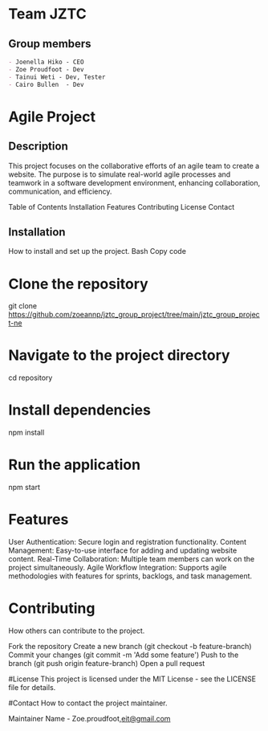 # **Team JZTC**

## Group members
~~~md
- Joenella Hiko - CEO
- Zoe Proudfoot - Dev
- Tainui Weti - Dev, Tester
- Cairo Bullen  - Dev
~~~

# Agile Project
## Description
This project focuses on the collaborative efforts of an agile team to create a website. The purpose is to simulate real-world agile processes and teamwork in a software development environment, enhancing collaboration, communication, and efficiency.

Table of Contents
Installation
Features
Contributing
License
Contact

## Installation
How to install and set up the project.
Bash
Copy code
# Clone the repository
git clone https://github.com/zoeannp/jztc_group_project/tree/main/jztc_group_project-ne

# Navigate to the project directory
cd repository

# Install dependencies
npm install

# Run the application
npm start

# Features
User Authentication: Secure login and registration functionality.
Content Management: Easy-to-use interface for adding and updating website content.
Real-Time Collaboration: Multiple team members can work on the project simultaneously.
Agile Workflow Integration: Supports agile methodologies with features for sprints, backlogs, and task management.

# Contributing
How others can contribute to the project. 

Fork the repository
Create a new branch (git checkout -b feature-branch)
Commit your changes (git commit -m 'Add some feature')
Push to the branch (git push origin feature-branch)
Open a pull request

#License
This project is licensed under the MIT License - see the LICENSE file for details.

#Contact
How to contact the project maintainer.

Maintainer Name - Zoe.proudfoot,eit@gmail.com





